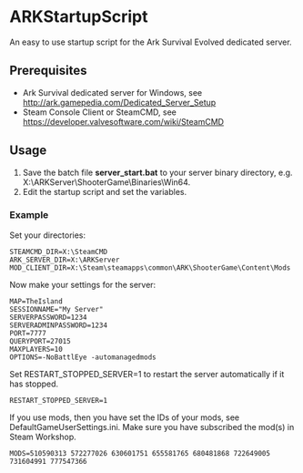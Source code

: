 # ARKStartupScript

An easy to use startup script for the Ark Survival Evolved dedicated server.

## Prerequisites

- Ark Survival dedicated server for Windows, see http://ark.gamepedia.com/Dedicated_Server_Setup
- Steam Console Client or SteamCMD, see https://developer.valvesoftware.com/wiki/SteamCMD

## Usage

1. Save the batch file **server_start.bat** to your server binary directory, e.g. X:\ARKServer\ShooterGame\Binaries\Win64\.
2. Edit the startup script and set the variables.

### Example
Set your directories:

```
STEAMCMD_DIR=X:\SteamCMD
ARK_SERVER_DIR=X:\ARKServer
MOD_CLIENT_DIR=X:\Steam\steamapps\common\ARK\ShooterGame\Content\Mods
```

Now make your settings for the server:

```
MAP=TheIsland
SESSIONNAME="My Server"
SERVERPASSWORD=1234
SERVERADMINPASSWORD=1234
PORT=7777
QUERYPORT=27015
MAXPLAYERS=10
OPTIONS=-NoBattlEye -automanagedmods
```

Set RESTART_STOPPED_SERVER=1 to restart the server automatically if it has stopped.

```
RESTART_STOPPED_SERVER=1
```

If you use mods, then you have set the IDs of your mods, see DefaultGameUserSettings.ini.
Make sure you have subscribed the mod(s) in Steam Workshop.

```
MODS=510590313 572277026 630601751 655581765 680481868 722649005 731604991 777547366
```

